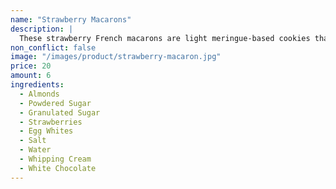 ```yaml
---
name: "Strawberry Macarons"
description: |
  These strawberry French macarons are light meringue-based cookies that will melt in your mouth. Soft chewy on the inside with a crisp shell on the outside. This simple, easy and effortless recipe with my fail-proof method will guarantee you success over and over again. Made with almond meal and strawberry flavor these are filled with Swiss meringue buttercream and strawberry jam today.
non_conflict: false
image: "/images/product/strawberry-macaron.jpg"
price: 20
amount: 6
ingredients:
  - Almonds
  - Powdered Sugar
  - Granulated Sugar
  - Strawberries
  - Egg Whites
  - Salt
  - Water
  - Whipping Cream
  - White Chocolate
---
```

